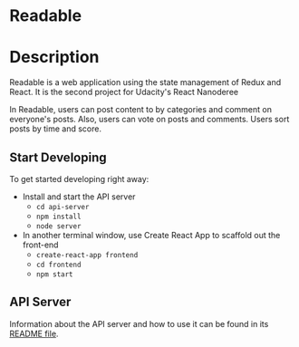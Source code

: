 # Readable

# Description

Readable is a web application using the state management of Redux and React.
It is the second project for Udacity's React Nanoderee

In Readable, users can post content to by categories and comment on everyone's posts. Also, users can vote on posts and comments.
Users sort posts by time and score.


## Start Developing

To get started developing right away:

* Install and start the API server
    - `cd api-server`
    - `npm install`
    - `node server`
* In another terminal window, use Create React App to scaffold out the front-end
    - `create-react-app frontend`
    - `cd frontend`
    - `npm start`

## API Server

Information about the API server and how to use it can be found in its [README file](api-server/README.md).
